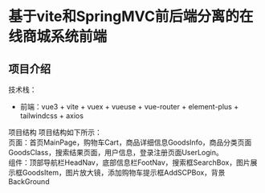 # 基于vite和SpringMVC前后端分离的在线商城系统前端

## 项目介绍
技术栈：
- 前端：vue3 + vite + vuex + vueuse + vue-router + element-plus + tailwindcss + axios 

项目结构
项目结构如下所示：  
页面：首页MainPage，购物车Cart，商品详细信息GoodsInfo，商品分类页面GoodsClass，搜索结果页面，用户信息，登录注册页面UserLogin。  
组件：顶部导航栏HeadNav，底部信息栏FootNav，搜索框SearchBox，图片展示框GoodsItem，图片放大镜，添加购物车提示框AddSCPBox，背景BackGround